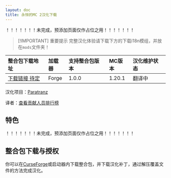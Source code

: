 ```yaml
---
layout: doc
title: 永恒的MC 2汉化下载
---
```


！！！！！！！未完成，预添加页面仅作占位之用！！！！！！！

> [!IMPORTANT] 重要提示
> 完整汉化体验请下载下方的下载i18n模组，并放在`mods`文件夹！

<DownloadLinks :methods="[
  { id: 'lanzou', text: '下载汉化', icon: '/imgs/svg/lanzou.svg', link: '/doing' },
  { id: 'curseforge', text: '下载i18n模组', icon: '/imgs/svg/curseforge.svg', link: 'https://www.curseforge.com/api/v1/mods/297404/files/6351071/download' },
  { id: 'github', text: 'Github仓库', icon: '/imgs/svg/github.svg', link: 'https://github.com/VM-Chinese-translate-group/MCE2' },
  { id: 'lazy', text: '懒汉下载', icon: '/imgs/logo/logo_64.png', link: '/doing' }
]" />

| 整合包下载地址                                                  | 加载器 | 支持整合包版本 | MC版本 | 汉化维护状态 |
| :-------------------------------------------------------------- | :----- | :------------- | :----- | :----------- |
| [下载链接 待定](https://www.curseforge.com/minecraft/modpacks/) | Forge  | 1.0.0          | 1.20.1 | 翻译中       |

汉化项目：[Paratranz](https://paratranz.cn/projects/待定)

译者：[查看贡献人员排行榜](https://paratranz.cn/projects/待定/leaderboard)

## 特色

！！！！！！！未完成，预添加页面仅作占位之用！！！！！！！

## 整合包下载与授权

你可以在[CurseForge](https://www.curseforge.com/minecraft/modpacks/)或启动器内下载整合包，并下载汉化补丁，通过解压覆盖文件的方法完成汉化。

<DocSupport />
